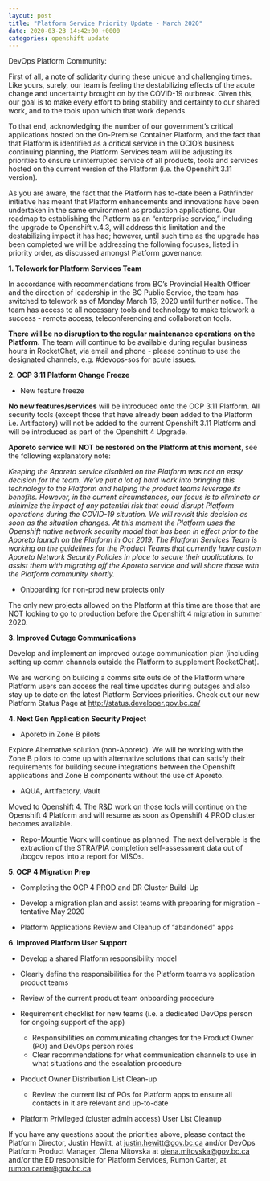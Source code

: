```yaml
---
layout: post
title: "Platform Service Priority Update - March 2020"
date: 2020-03-23 14:42:00 +0000
categories: openshift update
---
```


DevOps Platform Community: 
 
First of all, a note of solidarity during these unique and challenging times. Like yours, surely, our team is feeling the destabilizing effects of the acute change and uncertainty brought on by the COVID-19 outbreak. Given this, our goal is to make every effort to bring stability and certainty to our shared work, and to the tools upon which that work depends. 
 
To that end, acknowledging the number of our government’s critical applications hosted on the On-Premise Container Platform, and the fact that that Platform is identified as a critical service in the OCIO’s business continuing planning, the Platform Services team will be adjusting its priorities to ensure uninterrupted service of all products, tools and services hosted on the current version of the Platform (i.e. the Openshift 3.11 version). 
 
As you are aware, the fact that the Platform has to-date been a Pathfinder initiative has meant that Platform enhancements and innovations have been undertaken in the same environment as production applications. Our roadmap to establishing the Platform as an “enterprise service,” including the upgrade to Openshift v.4.3, will address this limitation and the destabilizing impact it has had; however, until such time as the upgrade has been completed we will be addressing the following focuses, listed in priority order, as discussed amongst Platform governance: 
 
**1. Telework for Platform Services Team** 
 
In accordance with recommendations from BC’s Provincial Health Officer and the direction of leadership in the BC Public Service, the team has switched to telework as of Monday March 16, 2020 until further notice. The team has access to all necessary tools and technology to make telework a success - remote access, teleconferencing and collaboration tools.

**There will be no disruption to the regular maintenance operations on the Platform.** The team will continue to be available during regular business hours in RocketChat, via email and phone - please continue to use the designated channels, e.g. #devops-sos for acute issues. 
 

**2. OCP 3.11 Platform Change Freeze**
 
 - New feature freeze 

**No new features/services** will be introduced onto the OCP 3.11 Platform. 
All security tools (except those that have already been added to the Platform i.e. Artifactory) will not be added to the current Openshift 3.11 Platform and will be introduced as part of the Openshift 4 Upgrade.

**Aporeto service will NOT be restored on the Platform at this moment**, see the following explanatory note:
 
*Keeping the Aporeto service disabled on the Platform was not an easy decision for the team. We’ve put a lot of hard work into bringing this technology to the Platform and helping the product teams leverage its benefits. However, in the current circumstances, our focus is to eliminate or minimize the impact of any potential risk that could disrupt Platform operations during the COVID-19 situation. We will revisit this decision as soon as the situation changes. 
At this moment the Platform uses the Openshift native network security model that has been in effect prior to the Aporeto launch on the Platform in Oct 2019. 
The Platform Services Team is working on the guidelines for the Product Teams that currently have custom Aporeto Network Security Policies in place to secure their applications, to assist them with migrating off the Aporeto service and will share those with the Platform community shortly.*
 
- Onboarding for non-prod new projects only 

The only new projects allowed on the Platform at this time are those that are NOT looking to go to production before the Openshift 4 migration in summer 2020.
 
**3. Improved Outage Communications**

Develop and implement an improved outage communication plan (including setting up comm channels outside the Platform to supplement RocketChat).
 
We are working on building a comms site outside of the Platform where Platform users can access the real time updates during outages and also stay up to date on the latest Platform Services priorities.
Check out our new Platform Status Page at http://status.developer.gov.bc.ca/
 
**4. Next Gen Application Security Project**
 
- Aporeto in Zone B pilots

Explore  Alternative solution (non-Aporeto).
We will be working with the Zone B pilots to come up with alternative solutions that can satisfy their requirements for building secure integrations between the Openshift applications and Zone B components without the use of Aporeto.
 
- AQUA, Artifactory, Vault 

Moved to Openshift 4. The R&D work on those tools will continue on the Openshift 4 Platform and will resume as soon as Openshift 4 PROD cluster becomes available.
 
- Repo-Mountie 
Work will continue as planned. The next deliverable is the extraction of the STRA/PIA completion self-assessment data out of /bcgov repos into a report for MISOs. 
 
**5. OCP 4 Migration Prep**
- Completing the OCP 4 PROD and DR Cluster Build-Up

- Develop a migration plan and assist teams with preparing for migration - tentative May 2020

- Platform Applications Review and Cleanup of “abandoned” apps
 
**6. Improved Platform User Support**
 
- Develop a shared Platform responsibility model

- Clearly define the responsibilities for the Platform teams vs application product teams

- Review of the current product team onboarding procedure
 
- Requirement checklist for new teams (i.e. a dedicated DevOps person for ongoing support of the app)
  - Responsibilities on communicating changes for the Product Owner (PO) and DevOps person roles
  - Clear recommendations for what communication channels to use in what situations and the escalation procedure 

- Product Owner Distribution List Clean-up

  - Review the current list of POs for Platform apps to ensure all contacts in it are relevant and up-to-date

- Platform Privileged (cluster admin access) User List Cleanup

If you have any questions about the priorities above, please contact the Platform Director, Justin Hewitt, at justin.hewitt@gov.bc.ca and/or DevOps Platform Product Manager, Olena Mitovska at olena.mitovska@gov.bc.ca and/or the ED responsible for Platform Services, Rumon Carter, at rumon.carter@gov.bc.ca. 